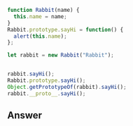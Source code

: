 ```javascript
function Rabbit(name) {
  this.name = name;
}
Rabbit.prototype.sayHi = function() {
  alert(this.name);
};

let rabbit = new Rabbit("Rabbit");


rabbit.sayHi();
Rabbit.prototype.sayHi();
Object.getPrototypeOf(rabbit).sayHi();
rabbit.__proto__.sayHi();
```

## Answer 
<!-- rabbit.sayHi();                        // Rabbit
Rabbit.prototype.sayHi();              // undefined
Object.getPrototypeOf(rabbit).sayHi(); // undefined
rabbit.__proto__.sayHi();              // undefined -->
